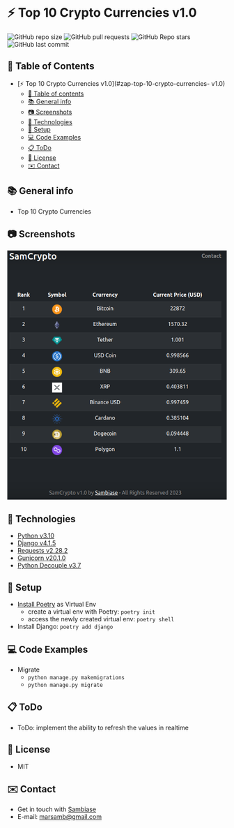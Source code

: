 # :zap: Top 10 Crypto Currencies v1.0


![GitHub repo size](https://img.shields.io/github/repo-size/sambiase/django_crypto?style=plastic)
![GitHub pull requests](https://img.shields.io/github/issues-pr/sambiase/django_crypto?style=plastic)
![GitHub Repo stars](https://img.shields.io/github/stars/sambiase/django_crypto?style=plastic)
![GitHub last commit](https://img.shields.io/github/last-commit/sambiase/django_crypto?style=plastic)  



## :page_facing_up: Table of Contents   

* [:zap: Top 10 Crypto Currencies v1.0](#zap-top-10-crypto-currencies- v1.0)
  * [:page_facing_up: Table of contents](#page_facing_up-table-of-contents)
  * [:books: General info](#books-general-info)
  * [:camera: Screenshots](#camera-screenshots)
  * [:signal_strength: Technologies](#signal_strength-technologies)
  * [:floppy_disk: Setup](#floppy_disk-setup)
  * [:computer: Code Examples](#computer-code-examples)
  * [:clipboard: ToDo](#clipboard-todo)
  * [:file_folder: License](#file_folder-license)
  * [:envelope: Contact](#envelope-contact)

## :books: General info

* Top 10 Crypto Currencies


## :camera: Screenshots

![screen print](./static/images/cryptocurrencies.png "Top 10 Cryptos")


## :signal_strength: Technologies

* [Python v3.10](https://www.python.org/)
* [Django v4.1.5](https://www.djangoproject.com/)
* [Requests v2.28.2](https://pypi.org/project/requests/)
* [Gunicorn v20.1.0](https://gunicorn.org/)
* [Python Decouple v3.7](https://pypi.org/project/python-decouple/)



## :floppy_disk: Setup

* [Install Poetry](https://python-poetry.org/docs/#installation) as Virtual Env
  * create a virtual env with Poetry: `poetry init`
  * access the newly created virtual env: `poetry shell`
* Install Django: `poetry add django`

 

## :computer: Code Examples

* Migrate 
  * `python manage.py makemigrations`
  * `python manage.py migrate`


## :clipboard: ToDo

* ToDo: implement the ability to refresh the values in realtime


## :file_folder: License

* MIT

## :envelope: Contact

* Get in touch with [Sambiase](https://github.com/sambiase)
* E-mail: [marsamb@gmail.com](mailto:marsamb@gmail.com)